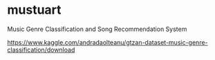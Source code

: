 # mustuart
Music Genre Classification and Song Recommendation System

https://www.kaggle.com/andradaolteanu/gtzan-dataset-music-genre-classification/download
